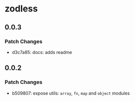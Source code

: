 # zodless

## 0.0.3

### Patch Changes

- d3c7a85: docs: adds readme

## 0.0.2

### Patch Changes

- b509807: expose utils: `array`, `fn`, `map` and `object` modules
